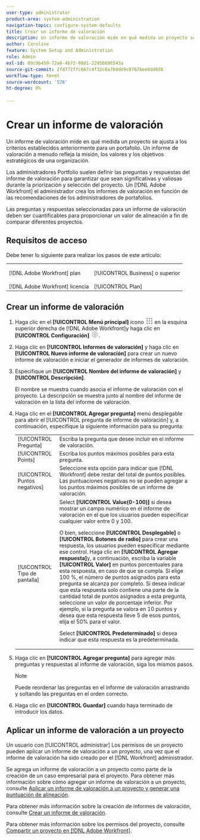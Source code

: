 ```yaml
---
user-type: administrator
product-area: system-administration
navigation-topic: configure-system-defaults
title: Crear un informe de valoración
description: Un informe de valoración mide en qué medida un proyecto se ajusta a los criterios establecidos anteriormente para un portafolio. Un informe de valoración a menudo refleja la misión, los valores y los objetivos estratégicos de una organización. Los administradores de Portfolio suelen definir las preguntas y respuestas del informe de valoración para garantizar que sean significativas y valiosas durante la priorización y selección del proyecto. Un [!DNL Adobe Workfront] el administrador crea los informes de valoración en función de las recomendaciones de los administradores de portafolios.
author: Caroline
feature: System Setup and Administration
role: Admin
exl-id: 89c9b450-72a6-4b72-98d1-22956696543a
source-git-commit: 2fd772ffc667c4f32c6a7b0de9c87676ee6dd65b
workflow-type: tm+mt
source-wordcount: '578'
ht-degree: 0%

---
```


# Crear un informe de valoración

<!--DON'T DELETE, DRAFT OR HIDE THIS ARTICLE. IT IS LINKED TO THE PRODUCT, THROUGH THE CONTEXT SENSITIVE HELP LINKS.-->

Un informe de valoración mide en qué medida un proyecto se ajusta a los criterios establecidos anteriormente para un portafolio. Un informe de valoración a menudo refleja la misión, los valores y los objetivos estratégicos de una organización.

Los administradores Portfolio suelen definir las preguntas y respuestas del informe de valoración para garantizar que sean significativas y valiosas durante la priorización y selección del proyecto. Un [!DNL Adobe Workfront] el administrador crea los informes de valoración en función de las recomendaciones de los administradores de portafolios.

Las preguntas y respuestas seleccionadas para un informe de valoración deben ser cuantificables para proporcionar un valor de alineación a fin de comparar diferentes proyectos.

## Requisitos de acceso

Debe tener lo siguiente para realizar los pasos de este artículo:

<table style="table-layout:auto"> 
 <col> 
 <col> 
 <tbody> 
  <tr> 
   <td role="rowheader">[!DNL Adobe Workfront] plan</td> 
   <td> <p>[!UICONTROL Business] o superior</p> </td> 
  </tr> 
  <tr> 
   <td role="rowheader">[!DNL Adobe Workfront] licencia</td> 
   <td>[!UICONTROL Plan]</td> 
  </tr> 
 </tbody> 
</table>

## Crear un informe de valoración

1. Haga clic en el **[!UICONTROL Menú principal]** icono ![](assets/main-menu-icon.png) en la esquina superior derecha de [!DNL Adobe Workfront]y haga clic en **[!UICONTROL Configuración]** ![](assets/gear-icon-settings.png).

1. Haga clic en **[!UICONTROL Informes de valoración]** y haga clic en **[!UICONTROL Nuevo informe de valoración]** para crear un nuevo informe de valoración e iniciar el generador de informes de valoración.

1. Especifique un **[!UICONTROL Nombre del informe de valoración]** y **[!UICONTROL Descripción]**.

   El nombre se muestra cuando asocia el informe de valoración con el proyecto. La descripción se muestra junto al nombre del informe de valoración en la lista del informe de valoración.

1. Haga clic en el **[!UICONTROL Agregar pregunta]** menú desplegable para abrir el [!UICONTROL pregunta de informe de valoración] y, a continuación, especifique la siguiente información para su pregunta:

   <table style="table-layout:auto"> 
    <col> 
    <col> 
    <tbody> 
     <tr> 
      <td role="rowheader">[!UICONTROL Pregunta]</td> 
      <td>Escriba la pregunta que desee incluir en el informe de valoración.</td> 
     </tr> 
     <tr> 
      <td role="rowheader">[!UICONTROL Points]</td> 
      <td>Escriba los puntos máximos posibles para esta pregunta.</td> 
     </tr> 
     <tr> 
      <td role="rowheader">[!UICONTROL Puntos negativos]</td> 
      <td>Seleccione esta opción para indicar que [!DNL Workfront] debe restar del total de puntos posibles. Las puntuaciones negativas no se pueden agregar a los puntos máximos posibles de un informe de valoración.</td> 
     </tr> 
     <tr> 
      <td role="rowheader">[!UICONTROL Tipo de pantalla]</td> 
      <td>Select <strong>[!UICONTROL Value(0-100)]</strong> si desea mostrar un campo numérico en el informe de valoración en el que los usuarios pueden especificar cualquier valor entre 0 y 100.<p>O bien, seleccione <strong>[!UICONTROL Desplegable]</strong> o <strong>[!UICONTROL Botones de radio]</strong> para crear una respuesta, los usuarios pueden especificar mediante ese control. Haga clic en <strong>[!UICONTROL Agregar respuesta]</strong>y, a continuación, escriba la variable <strong>[!UICONTROL Valor]</strong> en puntos porcentuales para esta respuesta, en caso de que se cumpla. Si elige 100 %, el número de puntos asignados para esta pregunta se alcanza por completo. Si desea indicar que esta respuesta solo contiene una parte de la cantidad total de puntos asignados a esta pregunta, seleccione un valor de porcentaje inferior. Por ejemplo, si la pregunta se valora en 10 puntos y desea que esta respuesta lleve 5 de esos puntos, elija el 50% para el valor.</p>
      <p>Select <strong>[!UICONTROL Predeterminado]</strong> si desea indicar que esta respuesta es la predeterminada.</strong></p>
     </tr> 
    </tbody> 
   </table>

1. Haga clic en **[!UICONTROL Agregar pregunta]** para agregar más preguntas y respuestas al informe de valoración, siga los mismos pasos.

   >[!NOTE]
   >
   >Puede reordenar las preguntas en el informe de valoración arrastrando y soltando las preguntas en el orden correcto.

1. Haga clic en **[!UICONTROL Guardar]** cuando haya terminado de introducir los datos.

## Aplicar un informe de valoración a un proyecto

Un usuario con [!UICONTROL administrar] Los permisos de un proyecto pueden aplicar un informe de valoración a un proyecto, una vez que el informe de valoración ha sido creado por el [!DNL Workfront] administrador.

Se agrega un informe de valoración a un proyecto como parte de la creación de un caso empresarial para el proyecto. Para obtener más información sobre cómo agregar un informe de valoración a un proyecto, consulte [Aplicar un informe de valoración a un proyecto y generar una puntuación de alineación](../../../manage-work/projects/define-a-business-case/apply-scorecard-to-project-to-generate-alignment-score.md).

Para obtener más información sobre la creación de informes de valoración, consulte [Crear un informe de valoración](#create-a-scorecard).

Para obtener más información sobre los permisos del proyecto, consulte [Compartir un proyecto en [!DNL Adobe Workfront]](../../../workfront-basics/grant-and-request-access-to-objects/share-a-project.md).
